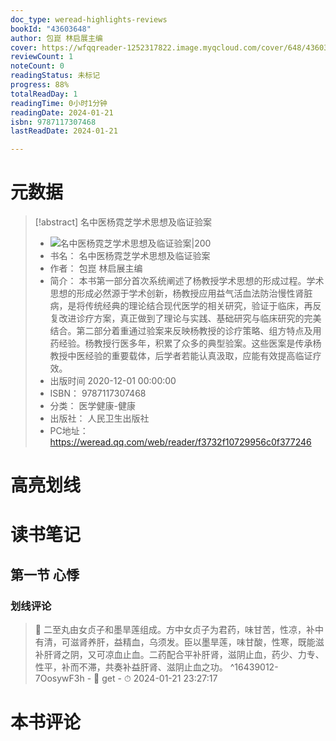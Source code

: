 ```yaml
---
doc_type: weread-highlights-reviews
bookId: "43603648"
author: 包崑 林启展主编
cover: https://wfqqreader-1252317822.image.myqcloud.com/cover/648/43603648/t7_43603648.jpg
reviewCount: 1
noteCount: 0
readingStatus: 未标记
progress: 88%
totalReadDay: 1
readingTime: 0小时1分钟
readingDate: 2024-01-21
isbn: 9787117307468
lastReadDate: 2024-01-21

---
```

# 元数据
> [!abstract] 名中医杨霓芝学术思想及临证验案
> - ![ 名中医杨霓芝学术思想及临证验案|200](https://wfqqreader-1252317822.image.myqcloud.com/cover/648/43603648/t7_43603648.jpg)
> - 书名： 名中医杨霓芝学术思想及临证验案
> - 作者： 包崑 林启展主编
> - 简介： 本书第一部分首次系统阐述了杨教授学术思想的形成过程。学术思想的形成必然源于学术创新，杨教授应用益气活血法防治慢性肾脏病，是将传统经典的理论结合现代医学的相关研究，验证于临床，再反复改进诊疗方案，真正做到了理论与实践、基础研究与临床研究的完美结合。第二部分着重通过验案来反映杨教授的诊疗策略、组方特点及用药经验。杨教授行医多年，积累了众多的典型验案。这些医案是传承杨教授中医经验的重要载体，后学者若能认真汲取，应能有效提高临证疗效。
> - 出版时间 2020-12-01 00:00:00
> - ISBN： 9787117307468
> - 分类： 医学健康-健康
> - 出版社： 人民卫生出版社
> - PC地址：https://weread.qq.com/web/reader/f3732f10729956c0f377246

# 高亮划线

# 读书笔记

## 第一节 心悸

### 划线评论
> 📌 二至丸由女贞子和墨旱莲组成。方中女贞子为君药，味甘苦，性凉，补中有清，可滋肾养肝，益精血，乌须发。臣以墨旱莲，味甘酸，性寒，既能滋补肝肾之阴，又可凉血止血。二药配合平补肝肾，滋阴止血，药少、力专、性平，补而不滞，共奏补益肝肾、滋阴止血之功。  ^16439012-7OosywF3h
    - 💭 get
    - ⏱ 2024-01-21 23:27:17
   
# 本书评论
